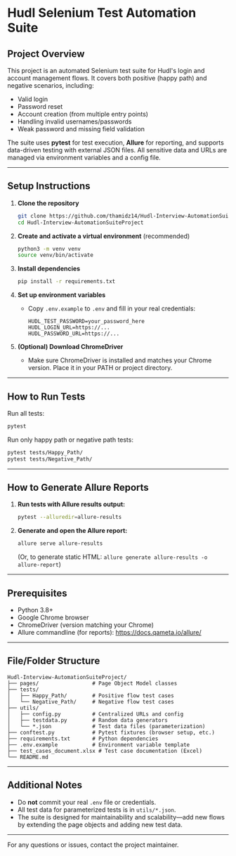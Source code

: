 # Hudl Selenium Test Automation Suite

## Project Overview
This project is an automated Selenium test suite for Hudl's login and account management flows. It covers both positive (happy path) and negative scenarios, including:
- Valid login
- Password reset
- Account creation (from multiple entry points)
- Handling invalid usernames/passwords
- Weak password and missing field validation

The suite uses **pytest** for test execution, **Allure** for reporting, and supports data-driven testing with external JSON files. All sensitive data and URLs are managed via environment variables and a config file.

---

## Setup Instructions

1. **Clone the repository**
   ```bash
   git clone https://github.com/thamidz14/Hudl-Interview-AutomationSuiteProject.git
   cd Hudl-Interview-AutomationSuiteProject
   ```

2. **Create and activate a virtual environment** (recommended)
   ```bash
   python3 -m venv venv
   source venv/bin/activate
   ```

3. **Install dependencies**
   ```bash
   pip install -r requirements.txt
   ```

4. **Set up environment variables**
   - Copy `.env.example` to `.env` and fill in your real credentials:
     ```
     HUDL_TEST_PASSWORD=your_password_here
     HUDL_LOGIN_URL=https://...
     HUDL_PASSWORD_URL=https://...
     ```

5. **(Optional) Download ChromeDriver**
   - Make sure ChromeDriver is installed and matches your Chrome version. Place it in your PATH or project directory.

---

## How to Run Tests

Run all tests:
```bash
pytest
```

Run only happy path or negative path tests:
```bash
pytest tests/Happy_Path/
pytest tests/Negative_Path/
```

---

## How to Generate Allure Reports

1. **Run tests with Allure results output:**
   ```bash
   pytest --alluredir=allure-results
   ```
2. **Generate and open the Allure report:**
   ```bash
   allure serve allure-results
   ```
   (Or, to generate static HTML: `allure generate allure-results -o allure-report`)

---

## Prerequisites
- Python 3.8+
- Google Chrome browser
- ChromeDriver (version matching your Chrome)
- Allure commandline (for reports): https://docs.qameta.io/allure/

---

## File/Folder Structure

```
Hudl-Interview-AutomationSuiteProject/
├── pages/                 # Page Object Model classes
├── tests/
│   ├── Happy_Path/        # Positive flow test cases
│   └── Negative_Path/     # Negative flow test cases
├── utils/
│   ├── config.py          # Centralized URLs and config
│   ├── testdata.py        # Random data generators
│   └── *.json             # Test data files (parameterization)
├── conftest.py            # Pytest fixtures (browser setup, etc.)
├── requirements.txt       # Python dependencies
├── .env.example           # Environment variable template
├── test_cases_document.xlsx # Test case documentation (Excel)
└── README.md
```

---

## Additional Notes
- Do **not** commit your real `.env` file or credentials.
- All test data for parameterized tests is in `utils/*.json`.
- The suite is designed for maintainability and scalability—add new flows by extending the page objects and adding new test data.

---

For any questions or issues, contact the project maintainer.
